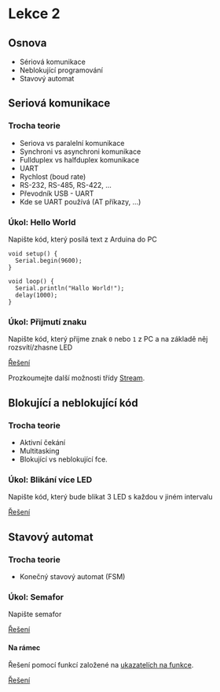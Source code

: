 # Lekce 2

## Osnova

- Sériová komunikace
- Neblokující programování 
- Stavový automat

## Seriová komunikace

### Trocha teorie

- Seriova vs paralelní komunikace
- Synchroni vs asynchroni komunikace
- Fullduplex vs halfduplex komunikace 
- UART
- Rychlost (boud rate)
- RS-232, RS-485, RS-422, ...
- Převodník USB - UART
- Kde se UART používá (AT příkazy, ...)

### Úkol: Hello World

Napište kód, který posílá text z Arduina do PC

```Arduino
void setup() {
  Serial.begin(9600);
}

void loop() {
  Serial.println("Hallo World!");
  delay(1000);
}
```

### Úkol: Přijmutí znaku

Napište kód, který přijme znak `0` nebo `1` z PC a na základě něj rozsvítí/zhasne LED

[Řešení](examples/serial_read/serial_read.ino)

Prozkoumejte další možnosti třídy [Stream](https://www.arduino.cc/en/Reference/Stream).

## Blokující a neblokující kód  

### Trocha teorie

- Aktivní čekání
- Multitasking
- Blokující vs neblokující fce.

### Úkol: Blikání více LED

Napište kód, který bude blikat 3 LED s každou v jiném intervalu

[Řešení](examples/blink2/blink2.ino)

## Stavový automat

### Trocha teorie

- Konečný stavový automat (FSM)

### Úkol: Semafor

Napište semafor

[Řešení](examples/states/states.ino)

#### Na rámec

Řešení pomocí funkcí založené na [ukazatelích na funkce](http://boredzo.org/pointers/).

[Řešení](examples/states2/states2.ino)


